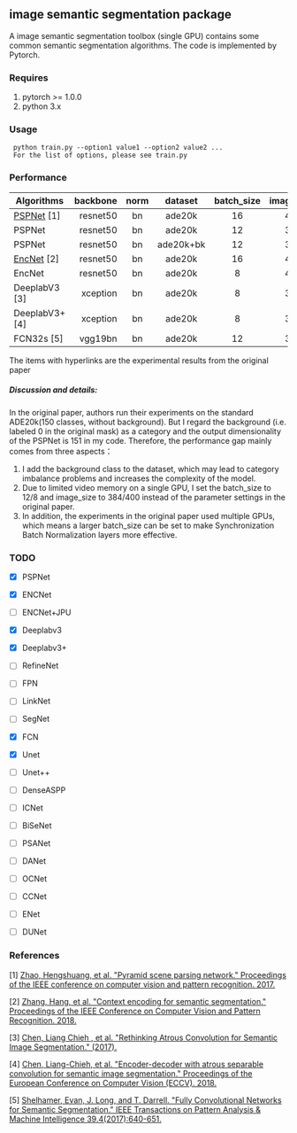 ## image semantic segmentation package

A image semantic segmentation toolbox (single GPU) contains some common semantic segmentation algorithms. The code is implemented by Pytorch.

### Requires

  1. pytorch >= 1.0.0
  2. python 3.x
  
### Usage

```
 python train.py --option1 value1 --option2 value2 ...
 For the list of options, please see train.py
```

### Performance

| Algorithms    | backbone | norm |dataset | batch_size | image_size | Epoch |   pixAcc    |   mIoU    |
| -------- | -------:  | :------: |:------: | :-------:  | :------: | :-------:  | :------: | :------: |
| [PSPNet](https://github.com/hszhao/PSPNet) [1]  | resnet50 |bn |ade20k | 16 | 473 | 120 |  80.04   |   41.68  |
| PSPNet  | resnet50 |bn | ade20k | 12 | 384 | 30 |   77.1   |   38.6   |
| PSPNet  | resnet50 |bn | ade20k+bk | 12 | 384 | 30 |   72.19   |   35.3   |
| [EncNet](https://github.com/zhanghang1989/PyTorch-Encoding) [2]  | resnet50 | bn | ade20k | 16 | 480 | 120 |  79.73   |   41.11  |
| EncNet  | resnet50 | bn |ade20k | 8 | 400 | 50|   77.7   |   40.3   |
| DeeplabV3 [3]  | xception | bn |ade20k | 8 | 384 | 50|   77.6   |   39.5   |
| DeeplabV3+ [4]  | xception | bn |ade20k | 8 | 384 | 50|   77.9   |   39.8   |
| FCN32s [5]  | vgg19bn | bn |ade20k | 12 | 384 | 50|   73.0   |   31.2   |

The items with hyperlinks are the experimental results from the original paper

##### Discussion and details:

  In the original paper, authors run their experiments on the standard ADE20k(150 classes, without background). 
  But I regard the background (i.e. labeled 0 in the original mask) as a category and the output dimensionality of the PSPNet is 151 in my code.
  Therefore, the performance gap mainly comes from three aspects：
  1) I add the background class to the dataset, which may lead to category imbalance problems and increases the complexity of the model.
  2) Due to limited video memory on a single GPU, I set the batch_size to 12/8 and image_size to 384/400 instead of the parameter settings in the original paper. 
  3) In addition, the experiments in the original paper used multiple GPUs, which means a larger batch_size can be set to make Synchronization Batch Normalization layers more effective.

### TODO

- [x] PSPNet
- [x] ENCNet
- [ ] ENCNet+JPU
- [x] Deeplabv3
- [x] Deeplabv3+
- [ ] RefineNet
- [ ] FPN
- [ ] LinkNet
- [ ] SegNet
- [x] FCN
- [x] Unet
- [ ] Unet++
- [ ] DenseASPP
- [ ] ICNet
- [ ] BiSeNet
- [ ] PSANet
- [ ] DANet
- [ ] OCNet
- [ ] CCNet
- [ ] ENet
- [ ] DUNet


### References
[1] [Zhao, Hengshuang, et al. "Pyramid scene parsing network." Proceedings of the IEEE conference on computer vision and pattern recognition. 2017.](https://arxiv.org/abs/1612.01105)

[2] [Zhang, Hang, et al. "Context encoding for semantic segmentation." Proceedings of the IEEE Conference on Computer Vision and Pattern Recognition. 2018.](http://openaccess.thecvf.com/content_cvpr_2018/papers/Zhang_Context_Encoding_for_CVPR_2018_paper.pdf)

[3] [Chen, Liang Chieh , et al. "Rethinking Atrous Convolution for Semantic Image Segmentation." (2017).](https://arxiv.org/abs/1706.05587)

[4] [Chen, Liang-Chieh, et al. "Encoder-decoder with atrous separable convolution for semantic image segmentation." Proceedings of the European Conference on Computer Vision (ECCV). 2018.](https://arxiv.org/abs/1802.02611)

[5] [Shelhamer, Evan, J. Long, and T. Darrell. "Fully Convolutional Networks for Semantic Segmentation." IEEE Transactions on Pattern Analysis & Machine Intelligence 39.4(2017):640-651.](http://de.arxiv.org/pdf/1411.4038)

